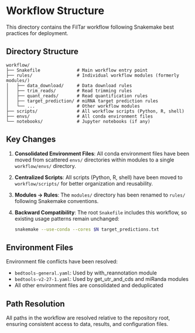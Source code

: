 # Workflow Structure

This directory contains the FilTar workflow following Snakemake best practices for deployment.

## Directory Structure

```
workflow/
├── Snakefile              # Main workflow entry point
├── rules/                 # Individual workflow modules (formerly modules/)
│   ├── data_download/     # Data download rules
│   ├── trim_reads/        # Read trimming rules
│   ├── quant_reads/       # Read quantification rules
│   ├── target_prediction/ # miRNA target prediction rules
│   └── ...                # Other workflow modules
├── scripts/               # All workflow scripts (Python, R, shell)
├── envs/                  # All conda environment files
└── notebooks/             # Jupyter notebooks (if any)
```

## Key Changes

1. **Consolidated Environment Files**: All conda environment files have been moved from scattered `envs/` directories within modules to a single `workflow/envs/` directory.

2. **Centralized Scripts**: All scripts (Python, R, shell) have been moved to `workflow/scripts/` for better organization and reusability.

3. **Modules → Rules**: The `modules/` directory has been renamed to `rules/` following Snakemake conventions.

4. **Backward Compatibility**: The root `Snakefile` includes this workflow, so existing usage patterns remain unchanged:
   ```bash
   snakemake --use-conda --cores $N target_predictions.txt
   ```

## Environment Files

Environment file conflicts have been resolved:
- `bedtools-general.yaml`: Used by with_reannotation module
- `bedtools-v2-27-1.yaml`: Used by get_utr_and_cds and miRanda modules
- All other environment files are consolidated and deduplicated

## Path Resolution

All paths in the workflow are resolved relative to the repository root, ensuring consistent access to data, results, and configuration files.